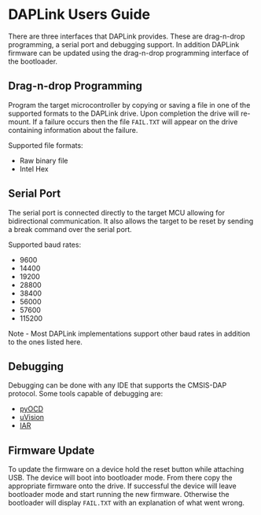 # DAPLink Users Guide
There are three interfaces that DAPLink provides. These are drag-n-drop programming, a serial port and debugging support. In addition DAPLink firmware can be updated using the drag-n-drop programming interface of the bootloader.


## Drag-n-drop Programming
Program the target microcontroller by copying or saving a file in one of the supported formats to the DAPLink drive. Upon completion the drive will re-mount. If a failure occurs then the file ``FAIL.TXT`` will appear on the drive containing information about the failure.

Supported file formats:
* Raw binary file
* Intel Hex


## Serial Port
The serial port is connected directly to the target MCU allowing for bidirectional communication. It also allows the target to be reset by sending a break command over the serial port.

Supported baud rates:
* 9600
* 14400
* 19200
* 28800
* 38400
* 56000
* 57600
* 115200

Note - Most DAPLink implementations support other baud rates in addition to the ones listed here.


## Debugging

Debugging can be done with any IDE that supports the CMSIS-DAP protocol. Some tools capable of debugging are:
* [pyOCD](https://github.com/mbedmicro/pyOCD)
* [uVision](http://www.keil.com/)
* [IAR](https://www.iar.com/)



## Firmware Update

To update the firmware on a device hold the reset button while attaching USB. The device will boot into bootloader mode. From there copy the appropriate firmware onto the drive. If successful the device will leave bootloader mode and start running the new firmware. Otherwise the bootloader will display ``FAIL.TXT`` with an explanation of what went wrong.
